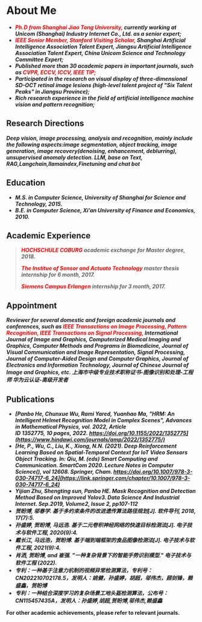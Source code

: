 <!--
 * @Description: 
 * @Author: Panbo Hey
 * @Date: 2024-06-03 08:52:18
 * @LastEditTime: 2024-06-05 09:55:21
 * @LastEditors: Panbo Hey
-->
<!-- ---
layout: default
--- -->
# About Me

* ***<font color=Red>Ph.D from Shanghai Jiao Tong University,</font> currently working at Unicom (Shanghai) Industry Internet Co., Ltd. as a
  senior expert;***
* ***<font color=Red>IEEE Senior Member, Stanford Visiting Scholar,</font> Shanghai Artificial Intelligence Association Talent Expert, Jiangsu
  Artificial Intelligence Association Talent Expert, China Unicom Science and Technology Committee Expert;***
* ***Published more than 30 academic papers in important journals, such as <font color=Red>CVPR, ECCV, ICCV, IEEE TIP;</font>***
* ***Participated in the research on visual display of three-dimensional SD-OCT retinal image lesions (high-level talent
  project of "Six Talent Peaks" in Jiangsu Province);***
* ***Rich research experience in the field of artificial intelligence machine vision and pattern recognition;***

## Research Directions

***Deep vision, image processing, analysis and recognition, mainly include the following aspects:image segmentation,
object tracking, image generation, image recovery(denoising, enhancement, deblurring), unsupervised anomaly
detection.
LLM, base on Text, RAG,Langchain,llamaindex,Finetuning and chat bot***

## Education

<!-- * ***Ph.D in Computer Science, Shanghai Jiao Tong University, 2015.*** -->
* ***M.S. in Computer Science, University of Shanghai for Science and Technology, 2015.***
* ***B.E. in Computer Science, Xi’an University of Finance and Economics, 2010.***

## Academic Experience

> ***<font color=Red>HOCHSCHULE COBURG</font> academic exchange for Master degree, 2018.***
>
> ***<font color=Red>The Institue of Sensor and Actuato Technology</font> master thesis internship for 6 month, 2017.***
>
> ***<font color=Red>Siemens Campus Erlangen</font> internship for 3 month, 2017.***

## Appointment

***Reviewer for several domestic and foreign academic journals and conferences, such as <font color=Red>IEEE Transactions
on Image Processing, Pattern Recognition, IEEE Transactions on Signal Processing,</font> International Journal of Image
and Graphics, Computerized Medical Imaging and Graphics, Computer Methods and Programs in Biomedicine, Journal of Visual
Communication and Image Representation, Signal Processing, Journal of Computer-Aided Design and Computer Graphics,
Journal of Electronics and Information Technology, Journal of Chinese Journal of Image and Graphics, etc.
上海市中级专业技术职称证书-图像识别和处理-工程师
华为云认证-高级开发者***

## Publications

<!-- |                                                                    |                                                                                                                                 |
|:-------------------------------------------------------------------|:--------------------------------------------------------------------------------------------------------------------------------| -->
* ***[Panbo He, Chunxue Wu, Rami Yared, Yuanhao Ma, "HRM: An Intelligent Helmet Recognition Model in Complex Scenes", Advances in Mathematical Physics, vol. 2022, Article ID 1352775, 10 pages, 2022. https://doi.org/10.1155/2022/1352775](https://www.hindawi.com/journals/amp/2022/1352775/)***
* ***[He, P., Wu, C., Liu, K., Xiong, N.N. (2021). Deep Reinforcement Learning Based on Spatial-Temporal Context for IoT Video Sensors Object Tracking. In: Qiu, M. (eds) Smart Computing and Communication. SmartCom 2020. Lecture Notes in Computer Science(), vol 12608. Springer, Cham. https://doi.org/10.1007/978-3-030-74717-6_24](https://link.springer.com/chapter/10.1007/978-3-030-74717-6_24)***
* ***Yijian Zhu, Shengting sun, Panbo HE. Mask Recognition and Detection Method Based on Improved Yolov3. Data Science And Industrial Internet. Sep.2019, Volume2, Issue 2, pp107-112***
* ***贺盼博, 邬春学. 基于多约束条件的改进遗传算法路径规划[J]. 软件导刊, 2018, 17(7):5.***
* ***孙盛婷, 贺盼博, 马远浩. 基于二元卷积神经网络的快速目标检测法[J]. 电子技术与软件工程, 2020(9):4.***
* ***戴长江, 马远浩，贺盼博. 基于端到端框架的食品图像检测法[J]. 电子技术与软件工程, 2021(9):4.***
* ***肖洒, 贺盼博, and 崔强. "一种复杂背景下的智能手势识别模型." 电子技术与软件工程 (2022).***
* ***专利：一种基于注意力机制的视频异常检测算法，专利号：CN202210702178.5，发明人：姚健，孙盛婷，胡超，邬伟杰，顾剑锋，赖盛鑫，贺盼博***
* ***专利：一种结合深度学习的复杂场景工地头盔检测算法，公布号：CN115457435A，发明人：孙盛婷,胡超,贺盼博,邬伟杰,赖盛鑫***




**For other academic achievements, please refer to relevant journals.**


<!-- | [![img_4.png](img_4.png)](https://arxiv.org/pdf/2211.10052.pdf)    | ***[Pedestrian Spatio-Temporal Information Fusion For Video Anomaly Detection](https://arxiv.org/pdf/2211.10052.pdf)***         |
| [![img_5.png](img_5.png)](https://arxiv.org/pdf/2108.11055.pdf)    | ***[Normal Learning in Videos with Attention Prototype Network](https://arxiv.org/pdf/2108.11055.pdf)***                        |
| [![img_6.png](img_6.png)](https://arxiv.org/pdf/2212.05786.pdf)    | ***[Multi-scale Feature Imitation for Unsupervised Anomaly Localization](https://arxiv.org/pdf/2212.05786.pdf)***               |
| [![img_7.png](img_7.png)](https://arxiv.org/pdf/2212.01528v1.pdf)  | ***[IDMS: Instance Depth for Multi-scale Monocular 3D Object Detection](https://arxiv.org/pdf/2212.01528v1.pdf)***              |
| [![img_8.png](img_8.png)](https://arxiv.org/pdf/2210.09572.pdf)    | ***[Spatio-Temporal-based Context Fusion for Video Anomaly Detection](https://arxiv.org/pdf/2210.09572.pdf)***                  |
| [![img_9.png](img_9.png)](https://arxiv.org/pdf/2211.05364.pdf)    | ***[Efficient Unsupervised Video Object Segmentation Network Based on Motion Guidance](https://arxiv.org/pdf/2211.05364.pdf)*** |
| [![img_10.png](img_10.png)](https://arxiv.org/pdf/2211.12879.pdf)  | ***[Data Augmentation Vision Transformer for Fine-grained Image Classification](https://arxiv.org/pdf/2211.12879.pdf)***        |
| [![img_11.png](img_11.png)](https://arxiv.org/pdf/2212.12878.pdf)  | ***[A Lightweight Reconstruction Network for Surface Defect Inspection](https://arxiv.org/pdf/2212.12878.pdf)***                |

* ***[Application Strategy of Security Detection Technology in the Background of Computer Vision](https://liuluyanglly.github.io/)***
* ***[A Fast Monocular 3D Object Detection Fusing Instance Depth](https://liuluyanglly.github.io/)***

**For other academic achievements, please refer to relevant journals.** -->



